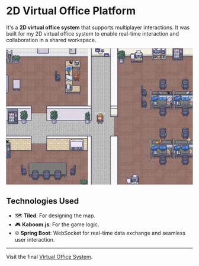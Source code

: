 # 2D Virtual Office Platform

It's a **2D virtual office system** that supports multiplayer interactions. It was built for my 2D virtual office system to enable real-time interaction and collaboration in a shared workspace.

![Office Image](https://github.com/NafisFuadShahid/2D-Multiplayer-System/blob/main/Images/Nafis%20alone%20in%20his%20office.png)

## Technologies Used

- 🗺️ **Tiled**: For designing the map.
- 🎮 **Kaboom.js**: For the game logic.
- 🌐 **Spring Boot**: WebSocket for real-time data exchange and seamless user interaction.

---

Visit the final [Virtual Office System](https://github.com/NafisFuadShahid/meta).
